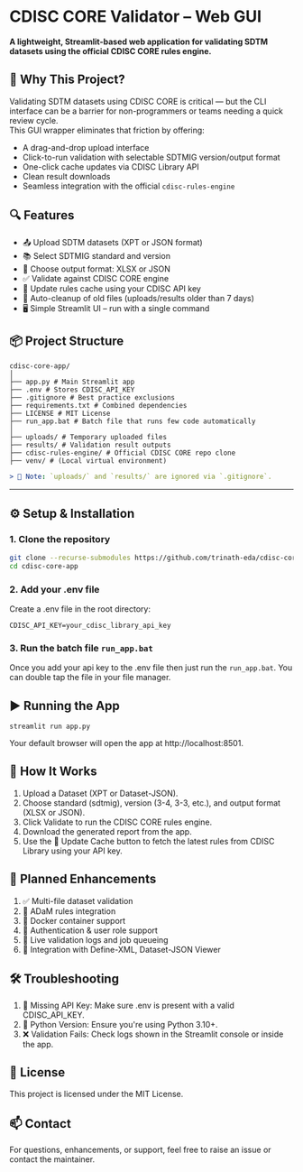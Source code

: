 # CDISC CORE Validator – Web GUI

**A lightweight, Streamlit-based web application for validating SDTM datasets using the official CDISC CORE rules engine.**  


## 🚀 Why This Project?

Validating SDTM datasets using CDISC CORE is critical — but the CLI interface can be a barrier for non-programmers or teams needing a quick review cycle.  
This GUI wrapper eliminates that friction by offering:

- A drag-and-drop upload interface
- Click-to-run validation with selectable SDTMIG version/output format
- One-click cache updates via CDISC Library API
- Clean result downloads
- Seamless integration with the official `cdisc-rules-engine`

## 🔍 Features

- 📤 Upload SDTM datasets (XPT or JSON format)
- 📚 Select SDTMIG standard and version
- 📄 Choose output format: XLSX or JSON
- ✅ Validate against CDISC CORE engine
- 🔄 Update rules cache using your CDISC API key
- 🧹 Auto-cleanup of old files (uploads/results older than 7 days)
- 🖥️ Simple Streamlit UI – run with a single command


## 📦 Project Structure
```
cdisc-core-app/
│
├── app.py # Main Streamlit app
├── .env # Stores CDISC_API_KEY
├── .gitignore # Best practice exclusions
├── requirements.txt # Combined dependencies
├── LICENSE # MIT License
├── run_app.bat # Batch file that runs few code automatically
│
├── uploads/ # Temporary uploaded files
├── results/ # Validation result outputs
├── cdisc-rules-engine/ # Official CDISC CORE repo clone
├── venv/ # (Local virtual environment)
```

```yaml
> 📝 Note: `uploads/` and `results/` are ignored via `.gitignore`.
```
---

## ⚙️ Setup & Installation

### 1. Clone the repository

```bash
git clone --recurse-submodules https://github.com/trinath-eda/cdisc-core-app.git
cd cdisc-core-app
```

### 2. Add your .env file
Create a .env file in the root directory:

```
CDISC_API_KEY=your_cdisc_library_api_key
```
### 3. Run the batch file `run_app.bat`
Once you add your api key to the .env file then just run the `run_app.bat`.
You can double tap the file in your file manager.

## ▶️ Running the App
```
streamlit run app.py
```

Your default browser will open the app at http://localhost:8501.

## 🧪 How It Works
1. Upload a Dataset (XPT or Dataset-JSON).
2. Choose standard (sdtmig), version (3-4, 3-3, etc.), and output format (XLSX or JSON).
3. Click Validate to run the CDISC CORE rules engine.
4. Download the generated report from the app.
5. Use the 🔄 Update Cache button to fetch the latest rules from CDISC Library using your API key.

## 🌱 Planned Enhancements
1. ✅ Multi-file dataset validation
2. 🧬 ADaM rules integration
3. 🐳 Docker container support
4. 🔐 Authentication & user role support
5. 📝 Live validation logs and job queueing
6. 📎 Integration with Define-XML, Dataset-JSON Viewer

## 🛠 Troubleshooting
1. 🔑 Missing API Key: Make sure .env is present with a valid CDISC_API_KEY.
2. 🐍 Python Version: Ensure you're using Python 3.10+.
3. ❌ Validation Fails: Check logs shown in the Streamlit console or inside the app.

## 🧾 License
This project is licensed under the MIT License.

## 📫 Contact
For questions, enhancements, or support, feel free to raise an issue or contact the maintainer.
